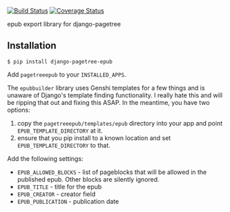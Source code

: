 [![Build Status](https://travis-ci.org/ccnmtl/django-pagetree-epub.png?branch=master)](https://travis-ci.org/ccnmtl/django-pagetree-epub)
[![Coverage Status](https://coveralls.io/repos/github/ccnmtl/django-pagetree-epub/badge.svg?branch=master)](https://coveralls.io/github/ccnmtl/django-pagetree-epub?branch=master)

epub export library for django-pagetree


## Installation

```
$ pip install django-pagetree-epub
```

Add `pagetreeepub` to your `INSTALLED_APPS`.

The `epubbuilder` library uses Genshi templates for a few things and
is unaware of Django's template finding functionality. I really hate
this and will be ripping that out and fixing this ASAP. In the
meantime, you have two options:

1) copy the `pagetreeepub/templates/epub` directory into your app and
point `EPUB_TEMPLATE_DIRECTORY` at it.
2) ensure that you pip install to a known location and set
`EPUB_TEMPLATE_DIRECTORY` to that.

Add the following settings:

* `EPUB_ALLOWED_BLOCKS` - list of pageblocks that will be allowed in
the published epub. Other blocks are silently ignored.
* `EPUB_TITLE` - title for the epub
* `EPUB_CREATOR` - creator field
* `EPUB_PUBLICATION` - publication date
